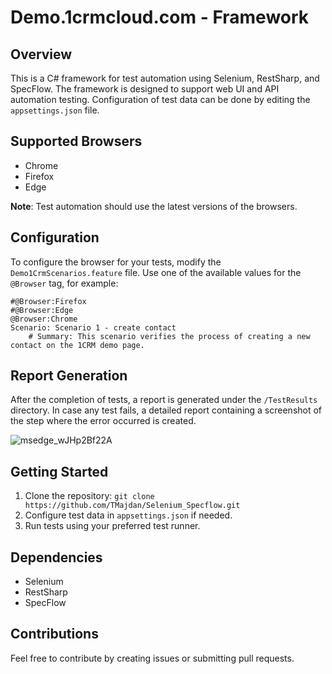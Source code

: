 # Demo.1crmcloud.com - Framework

## Overview

This is a C# framework for test automation using Selenium, RestSharp, and SpecFlow. The framework is designed to support web UI and API automation testing. Configuration of test data can be done by editing the `appsettings.json` file.

## Supported Browsers

- Chrome
- Firefox
- Edge

**Note**: Test automation should use the latest versions of the browsers.

## Configuration

To configure the browser for your tests, modify the `Demo1CrmScenarios.feature` file. Use one of the available values for the `@Browser` tag, for example:

```gherkin
#@Browser:Firefox
#@Browser:Edge
@Browser:Chrome
Scenario: Scenario 1 - create contact
	# Summary: This scenario verifies the process of creating a new contact on the 1CRM demo page.
```

## Report Generation

After the completion of tests, a report is generated under the `/TestResults` directory. In case any test fails, a detailed report containing a screenshot of the step where the error occurred is created.

![msedge_wJHp2Bf22A](https://github.com/TMajdan/Task_TMajdan/assets/18539842/f8b0b8f9-014f-4688-8173-1985b235ff3a)

## Getting Started

1. Clone the repository: `git clone https://github.com/TMajdan/Selenium_Specflow.git`
2. Configure test data in `appsettings.json` if needed.
3. Run tests using your preferred test runner.

## Dependencies

- Selenium
- RestSharp
- SpecFlow

## Contributions

Feel free to contribute by creating issues or submitting pull requests.
